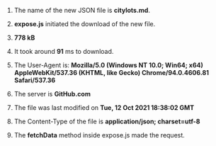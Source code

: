 1. The name of the new JSON file is **citylots.md**.

2. **expose.js** initiated the download of the new file.

3. **778 kB**

4. It took around **91** ms to download.

5. The User-Agent is: **Mozilla/5.0 (Windows NT 10.0; Win64; x64) AppleWebKit/537.36 (KHTML, like Gecko) Chrome/94.0.4606.81 Safari/537.36**

6. The server is **GitHub.com**

7. The file was last modified on **Tue, 12 Oct 2021 18:38:02 GMT**

8. The Content-Type of the file is **application/json; charset=utf-8**

9. The **fetchData** method inside expose.js made the request.